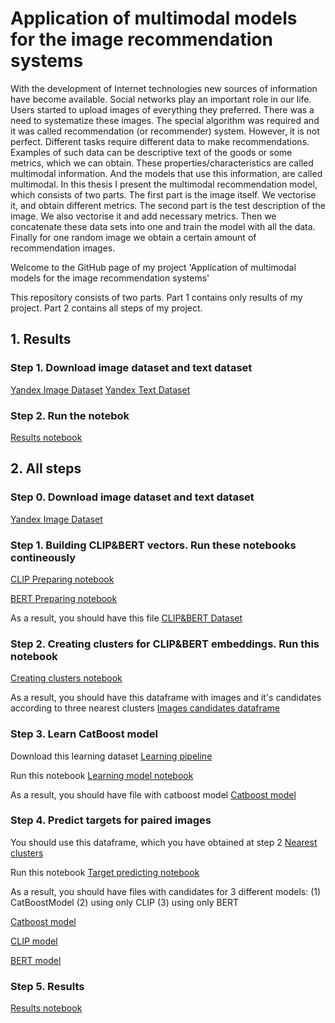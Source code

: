 # Application of multimodal models for the image recommendation systems

With the development of Internet technologies new sources of information have become available. Social networks play an important role in our life. Users started to upload images of everything they preferred. There was a need to systematize these images. The special algorithm was required and it was called recommendation (or recommender) system. However, it is not perfect. Different tasks require different data to make recommendations. Examples of such data can be descriptive text of the goods or some metrics, which we can obtain. These properties/characteristics are called multimodal information. And the models that use this information, are called multimodal.
In this thesis I present the multimodal recommendation model, which consists of two parts. The first part is the image itself. We vectorise it, and obtain different metrics. The second part is the test description of the image. We also vectorise it and add necessary metrics. Then we concatenate these data sets into one and train the model with all the data. Finally for one random image we obtain a certain amount of recommendation images.

Welcome to the GitHub page of my project 'Application of multimodal models for the image recommendation systems'

This repository consists of two parts. Part 1 contains only results of my project. Part 2 contains all steps of my project.

## 1. Results

### Step 1. Download image dataset and text dataset
[Yandex Image Dataset](https://disk.yandex.ru/d/3owCpPC5nd3BAQ)
[Yandex Text Dataset](https://github.com/mishafoniakov/multimodal_recommendation/blob/main/step_1/01_image_text_dataset.json)

### Step 2. Run the notebok
[Results notebook](https://github.com/mishafoniakov/multimodal_recommendation/blob/main/step_5/05_results.ipynb)

## 2. All steps

### Step 0. Download image dataset and text dataset
[Yandex Image Dataset](https://disk.yandex.ru/d/3owCpPC5nd3BAQ)

### Step 1. Building CLIP&BERT vectors. Run these notebooks contineously
[CLIP Preparing notebook](https://github.com/mishafoniakov/multimodal_recommendation/blob/main/step_1/01_img_dataset.ipynb)

[BERT Preparing notebook](https://github.com/mishafoniakov/multimodal_recommendation/blob/main/step_1/01_txt_dataset.ipynb)

As a result, you should have this file
[CLIP&BERT Dataset](https://disk.yandex.ru/d/zBu38Dzt0c1_HA)

### Step 2. Creating clusters for CLIP&BERT embeddings. Run this notebook
[Creating clusters notebook](https://github.com/mishafoniakov/multimodal_recommendation/blob/main/step_2/02_clusters_pipeline.ipynb)

As a result, you should have this dataframe with images and it's candidates according to three nearest clusters
[Images candidates dataframe](https://disk.yandex.ru/d/kJpqsozauypL-g)

### Step 3. Learn CatBoost model
Download this learning dataset
[Learning pipeline](https://disk.yandex.ru/d/j-shokV1xPW1-w)

Run this notebook
[Learning model notebook](https://github.com/mishafoniakov/multimodal_recommendation/blob/main/step_3/03_model_learning.ipynb)

As a result, you should have file with catboost model
[Catboost model](https://github.com/mishafoniakov/multimodal_recommendation/blob/main/step_3/03_catboost_model.bin)

### Step 4. Predict targets for paired images
You should use this dataframe, which you have obtained at step 2
[Nearest clusters](https://disk.yandex.ru/d/kJpqsozauypL-g)

Run this notebook
[Target predicting notebook](https://github.com/mishafoniakov/multimodal_recommendation/blob/main/step_4/04_image_candidates.ipynb)

As a result, you should have files with candidates for 3 different models: (1) CatBoostModel (2) using only CLIP (3) using only BERT

[Catboost model](https://github.com/mishafoniakov/multimodal_recommendation/blob/main/step_4/04_image_model_candidates_5.json)

[CLIP model](https://github.com/mishafoniakov/multimodal_recommendation/blob/main/step_4/04_image_candidates_5_clip_cossim.json)

[BERT model](https://github.com/mishafoniakov/multimodal_recommendation/blob/main/step_4/04_image_candidates_5_bert_cossim.json)

### Step 5. Results

[Results notebook](https://github.com/mishafoniakov/multimodal_recommendation/blob/main/step_5/05_results.ipynb)